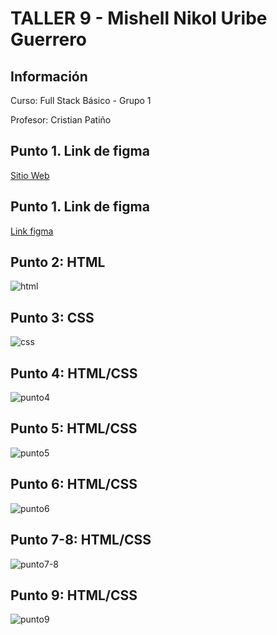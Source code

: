 <h1>TALLER 9 - Mishell Nikol Uribe Guerrero</h1>

<h2>Información</h2>

<p>Curso: Full Stack Básico - Grupo 1</p>
<p>Profesor: Cristian Patiño</p>

<h2>Punto 1. Link de figma</h2>
<a href="https://mishellconese.github.io/talle-9-fullStack/">Sitio Web</a>

<h2>Punto 1. Link de figma</h2>
<a href="https://www.figma.com/file/V1YieM77qmXFlHb7peq7iR/Mishell-Uribe-Guerrero%2Fejercicio1%2FFull-Stack?type=design&node-id=0%3A1&t=4GALB9MsgKlRdEEO-1"> Link figma</a>

<h2>Punto 2: HTML</h2>
<img src="./Public/Image/HTML.png" alt="html">

<h2>Punto 3: CSS </h2>
<img src="./Public/Image/css.png" alt="css">

<h2>Punto 4: HTML/CSS </h2>
<img src="./Public/Image/Punto4.png" alt="punto4">

<h2>Punto 5: HTML/CSS </h2>
<img src="./Public/Image/Punto5.png" alt="punto5">

<h2>Punto 6: HTML/CSS </h2>
<img src="./Public/Image/Punto6.png" alt="punto6">

<h2>Punto 7-8: HTML/CSS </h2>
<img src="./Public/Image/Punto7.png" alt="punto7-8">

<h2>Punto 9: HTML/CSS </h2>
<img src="./Public/Image/Punto-9.png" alt="punto9">